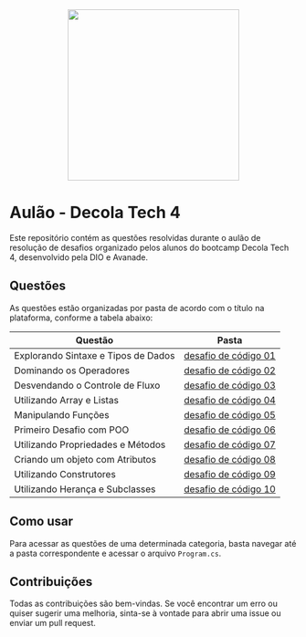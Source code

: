 <div align="center">
  <img height="300" src="https://hermes.dio.me/files/assets/a55f9b8c-51af-4c1b-a9d7-d38d2b4d7e3e.png" height=120px>
</div>

# Aulão - Decola Tech 4

Este repositório contém as questões resolvidas durante o aulão de resolução de desafios organizado pelos alunos do bootcamp Decola Tech 4, desenvolvido pela DIO e Avanade.

## Questões

As questões estão organizadas por pasta de acordo com o título na plataforma, conforme a tabela abaixo:

Questão | Pasta
---|---
Explorando Sintaxe e Tipos de Dados | [desafio de código 01](./Explorando%20Sintaxe%20e%20Tipos%20de%20Dados%20-%20Walkiria/)
Dominando os Operadores | [desafio de código 02](./Dominando%20Operadores%20-%20Gabriel/)
Desvendando o Controle de Fluxo | [desafio de código 03](./Desvendando%20o%20Controle%20de%20Fluxo%20-%20Andre/)
Utilizando Array e Listas | [desafio de código 04](./Utilizando%20Arrays%20e%20Listas%20-%20Adriany/)
Manipulando Funções | [desafio de código 05](./Manipulando%20Funções%20-%20Daniel/)
Primeiro Desafio com POO | [desafio de código 06](./Primeiro%20Desafio%20com%20POO%20-%20Layane/)
Utilizando Propriedades e Métodos | [desafio de código 07](./Utilizando%20Propriedades%20e%20Métodos%20-%20Messias/)
Criando um objeto com Atributos | [desafio de código 08](./Criando%20um%20Objeto%20com%20Atributos%20-%20Lucas/)
Utilizando Construtores | [desafio de código 09](./Utilizando%20Construtores%20-%20Livia/)
Utilizando Herança e Subclasses | [desafio de código 10](./Utilizando%20Herança%20e%20Subclasses%20-%20Karine/)

## Como usar

Para acessar as questões de uma determinada categoria, basta navegar até a pasta correspondente e acessar o arquivo `Program.cs`.

## Contribuições

Todas as contribuições são bem-vindas. Se você encontrar um erro ou quiser sugerir uma melhoria, sinta-se à vontade para abrir uma issue ou enviar um pull request.
